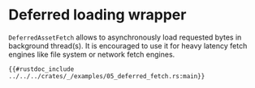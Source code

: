 # Deferred loading wrapper

`DeferredAssetFetch` allows to asynchronously load requested bytes in background
thread(s). It is encouraged to use it for heavy latency fetch engines like file
system or network fetch engines.

```rust,ignore
{{#rustdoc_include ../../../crates/_/examples/05_deferred_fetch.rs:main}}
```
